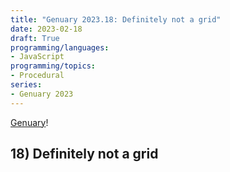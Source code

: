 ```yaml
---
title: "Genuary 2023.18: Definitely not a grid"
date: 2023-02-18
draft: True
programming/languages:
- JavaScript
programming/topics:
- Procedural
series:
- Genuary 2023
---
```

[Genuary](https://genuary.art/)! 

## 18) Definitely not a grid

<!--more-->